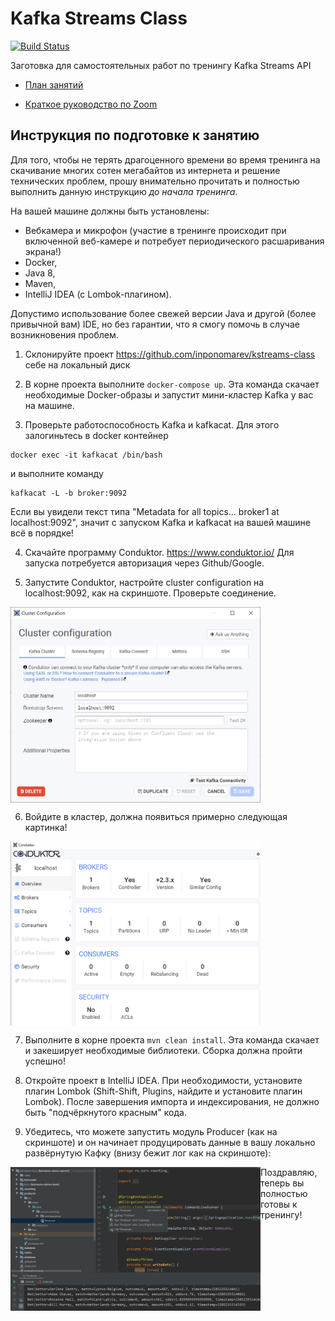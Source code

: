 # Kafka Streams Class

[![Build Status](https://travis-ci.org/inponomarev/kstreams-class.svg?branch=master)](https://travis-ci.org/inponomarev/kstreams-class)

Заготовка для самостоятельных работ по тренингу Kafka Streams API

* [План занятий](plan.md)

* [Краткое руководство по Zoom](zoom.md)

## Инструкция по подготовке к занятию

Для того, чтобы не терять драгоценного времени во время тренинга на скачивание многих сотен мегабайтов из интернета и решение технических проблем, прошу внимательно прочитать и полностью выполнить данную инструкцию _до начала тренинга_.

На вашей машине должны быть установлены: 
  * Вебкамера и микрофон (участие в тренинге происходит при включенной веб-камере и потребует периодического расшаривания экрана!)
  * Docker, 
  * Java 8, 
  * Maven, 
  * IntelliJ IDEA (c Lombok-плагином). 
  
Допустимо использование более свежей версии Java и другой (более привычной вам) IDE, но без гарантии, что я смогу помочь в случае возникновения проблем. 

1. Склонируйте проект https://github.com/inponomarev/kstreams-class себе на локальный диск

2. В корне проекта выполните `docker-compose up`. Эта команда скачает необходимые Docker-образы и запустит мини-кластер Kafka у вас на машине.

3. Проверьте работоспособность Kafka и kafkacat. Для этого залогиньтесь в docker контейнер 

```
docker exec -it kafkacat /bin/bash
```

и выполните команду

```
kafkacat -L -b broker:9092
```

Если вы увидели текст типа "Metadata for all topics... broker1 at localhost:9092", значит c запуском Kafka и kafkacat на вашей машине всё в порядке!

4. Скачайте программу Conduktor. https://www.conduktor.io/ Для запуска потребуется авторизация через Github/Google.

5. Запустите Conduktor, настройте cluster configuration на localhost:9092, как на скриншоте. Проверьте соединение.

<img align="center" src="conduktor1.png" width="400px">


6. Войдите в кластер, должна появиться примерно следующая картинка!

<img align="center" src="conduktor2.png" width="400px" alt="conduktor screenshot"> 


7. Выполните в корне проекта `mvn clean install`. Эта команда скачает и закеширует необходимые библиотеки. Сборка должна пройти успешно!

8. Откройте проект в IntelliJ IDEA. При необходимости, установите плагин Lombok (Shift-Shift, Plugins, найдите и установите плагин Lombok). После завершения импорта и индексирования, не должно быть "подчёркнутого красным" кода.

9. Убедитесь, что можете запустить модуль Producer (как на скриншоте) и он начинает продуцировать данные в вашу локально развёрнутую Кафку (внизу бежит лог как на скриншоте):

<img align="left" src="producer.png" width="400px" alt="producer screenshot"> 


Поздравляю, теперь вы полностью готовы к тренингу!

